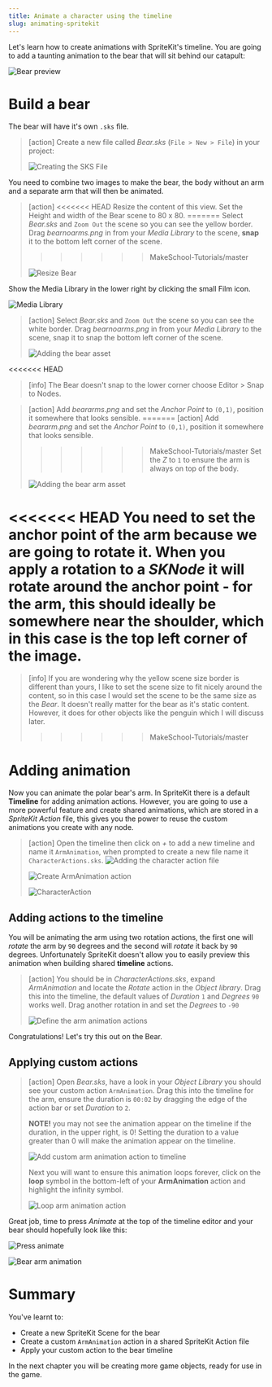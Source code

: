 ```yaml
---
title: Animate a character using the timeline
slug: animating-spritekit
---
```


Let's learn how to create animations with SpriteKit's timeline. You are going to add a 
taunting animation to the bear that will sit behind our catapult:

![Bear preview](../Tutorial-Images/bear_inaction_preview.png)

# Build a bear

The bear will have it's own `.sks` file.

> [action]
> Create a new file called *Bear.sks* (`File > New > File`) in your project:
>
> ![Creating the SKS File](../Tutorial-Images/p3-01-new-sks.png)

You need to combine two images to make the bear, the body without an arm and a separate 
arm that will then be animated.

<!--  -->

> [action]
<<<<<<< HEAD
> Resize the content of this view. Set the Height and width of the Bear scene to 
> 80 x 80.
=======
> Select *Bear.sks* and `Zoom Out` the scene so you can see the yellow border.
> Drag *bearnoarms.png* in from your *Media Library* to the scene, **snap** it to the bottom left corner of the scene.
>>>>>>> MakeSchool-Tutorials/master
>
> ![Resize Bear](../Tutorial-Images/p3-02-resize-bear-scene.png)

Show the Media Library in the lower right by clicking the small Film icon. 

![Media Library](../Tutorial-Images/p3-02-media-library.png)

> [action]
> Select *Bear.sks* and `Zoom Out` the scene so you can see the white border.
> Drag *bearnoarms.png* in from your *Media Library* to the scene, snap it to snap the 
> bottom left corner of the scene.
>
> ![Adding the bear asset](../Tutorial-Images/p3-03-bear-no-arm.png)

<!--  -->

<<<<<<< HEAD
> [info]
> The Bear doesn't snap to the lower corner choose Editor > Snap to Nodes. 

<!--  -->

> [action]
> Add *beararms.png* and set the *Anchor Point* to `(0,1)`, position it somewhere that 
> looks sensible.
=======
> [action]
> Add *beararm.png* and set the *Anchor Point* to `(0,1)`, position it somewhere that looks sensible.
>>>>>>> MakeSchool-Tutorials/master
> Set the *Z* to `1` to ensure the arm is always on top of the body.
>
> ![Adding the bear arm asset](../Tutorial-Images/p3-04-bear-arm-settings.png)

<<<<<<< HEAD
You need to set the anchor point of the arm because we are going to rotate it. When you 
apply a rotation to a *SKNode* it will rotate around the anchor point - for the arm, this 
should ideally be somewhere near the shoulder, which in this case is the top left corner 
of the image.
=======
> [info]
>If you are wondering why the yellow scene size border is different than yours, I like to set the scene size to fit nicely around the content, so in this case I would set the scene to be the same size as the *Bear*.
> It doesn't really matter for the bear as it's static content.  However, it does for other objects like the penguin which I will discuss later.
>>>>>>> MakeSchool-Tutorials/master

# Adding animation

Now you can animate the polar bear's arm. In SpriteKit there is a default **Timeline** for adding animation actions.  However, you are going to use a more powerful feature and create shared animations, which are stored in a *SpriteKit Action* file, this gives you the power to reuse the custom animations you create with any node.

> [action]
> Open the timeline then click on *+* to add a new timeline and name it `ArmAnimation`, 
> when prompted to create a new file name it `CharacterActions.sks`.
> ![Adding the character action file](../Tutorial-Images/p3-05-timeline.png)
>
> ![Create ArmAnimation action](../Tutorial-Images/p3-06-create-action.png)
> 
> ![CharacterAction](../Tutorial-Images/p3-07-character-actions.png)

## Adding actions to the timeline

You will be animating the arm using two rotation actions, the first one will *rotate* the 
arm by `90` degrees and the second will *rotate* it back by `90` degrees. Unfortunately 
SpriteKit doesn't allow you to easily preview this animation when building shared 
**timeline** actions.

> [action]
> You should be in *CharacterActions.sks*, expand *ArmAnimation* and locate the *Rotate* 
> action in the *Object library*.
> Drag this into the timeline, the default values of *Duration* `1` and *Degrees* `90` 
> works well.
> Drag another rotation in and set the *Degrees* to `-90`
>
> ![Define the arm animation actions](../Tutorial-Images/p3-08-add-rotation.png)
>

Congratulations! Let's try this out on the Bear.

## Applying custom actions

> [action]
> Open *Bear.sks*, have a look in your *Object Library* you should see your custom action 
> `ArmAnimation`.
> Drag this into the timeline for the arm, ensure the duration is `00:02` by dragging the 
> edge of the action bar or set *Duration* to `2`.
> 
> **NOTE!** you may not see the animation appear on the timeline if the duration, in 
> the upper right, is 0! Setting the duration to a value greater than 0 will make the 
> animation appear on the timeline. 
>
> ![Add custom arm animation action to timeline](../Tutorial-Images/p3-09-add-rotation.png)
>
> Next you will want to ensure this animation loops forever, click on the **loop** symbol 
> in the bottom-left of your **ArmAnimation** action and highlight the infinity symbol.
>
> ![Loop arm animation action](../Tutorial-Images/p3-10-loop-arm-animation.png)
>

Great job, time to press *Animate* at the top of the timeline editor and your bear should 
hopefully look like this:

![Press animate](../Tutorial-Images/p3-11-bear-arm-animation-1.png)

![Bear arm animation](../Tutorial-Images/p3-11-bear-arm-animation.gif)

# Summary

You've learnt to:

- Create a new SpriteKit Scene for the bear
- Create a custom `ArmAnimation` action in a shared SpriteKit Action file
- Apply your custom action to the bear timeline

In the next chapter you will be creating more game objects, ready for use in the game.
